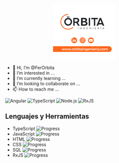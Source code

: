 <p align="center">
 <a href="https://www.orbitaingenieria.com/" target="blank">
  <picture>
 <source media="(prefers-color-scheme: dark)" srcset="https://github.com/FerOrbita/FerOrbita/blob/main/orbitaLogo2.png">
 <source media="(prefers-color-scheme: light)" srcset="https://github.com/FerOrbita/FerOrbita/blob/main/orbitaLogo2.png">
 <img alt="Técnico TIC en Órbita ingenieria" src="https://github.com/FerOrbita/FerOrbita/blob/main/orbitaLogo2.png">
</picture>

 </a>
</p>

- 👋 Hi, I’m @FerOrbita
- 👀 I’m interested in ...
- 🌱 I’m currently learning ...
- 💞️ I’m looking to collaborate on ...
- 📫 How to reach me ...



![Angular](https://img.shields.io/badge/-Angular-red?logo=angular&logoColor=white&style=flat-square)
![TypeScript](https://img.shields.io/badge/-TypeScript-007ACC?logo=typescript&logoColor=white&style=flat-square)
![Node.js](https://img.shields.io/badge/-Node.js-339933?logo=node.js&logoColor=white&style=flat-square)
![RxJS](https://img.shields.io/badge/-RxJS-B7178C?logo=reactivex&logoColor=white&style=flat-square)


## Lenguajes y Herramientas

- TypeScript ![Progress](https://progress-bar.dev/90)
- JavaScript ![Progress](https://progress-bar.dev/80)
- HTML ![Progress](https://progress-bar.dev/70)
- CSS ![Progress](https://progress-bar.dev/60)
- SQL ![Progress](https://progress-bar.dev/50)
- RxJS ![Progress](https://progress-bar.dev/70)

<!---
FerOrbita/FerOrbita is a ✨ special ✨ repository because its `README.md` (this file) appears on your GitHub profile.
You can click the Preview link to take a look at your changes.
--->
